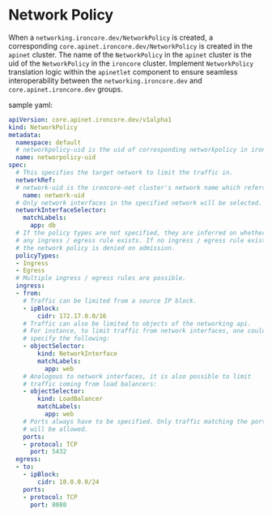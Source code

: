 # Network Policy
When a `networking.ironcore.dev/NetworkPolicy` is created, a corresponding `core.apinet.ironcore.dev/NetworkPolicy` is created in the `apinet` cluster. The name of the `NetworkPolicy` in the `apinet` cluster is the uid of the `NetworkPolicy` in the `ironcore` cluster. Implement `NetworkPolicy` translation logic within the `apinetlet` component to ensure seamless interoperability between the `networking.ironcore.dev` and `core.apinet.ironcore.dev` groups.  

sample yaml:
```yaml
apiVersion: core.apinet.ironcore.dev/v1alpha1
kind: NetworkPolicy
metadata:
  namespace: default
  # networkpolicy-uid is the uid of corresponding networkpolicy in ironcore cluster
  name: networpolicy-uid
spec:
  # This specifies the target network to limit the traffic in.
  networkRef:
  # network-uid is the ironcore-net cluster's network name which refers to corresponding network's uid in ironcore cluster
    name: network-uid
  # Only network interfaces in the specified network will be selected.
  networkInterfaceSelector:
    matchLabels:
      app: db
  # If the policy types are not specified, they are inferred on whether
  # any ingress / egress rule exists. If no ingress / egress rule exists,
  # the network policy is denied on admission.
  policyTypes:
  - Ingress
  - Egress
  # Multiple ingress / egress rules are possible.
  ingress:
  - from:
    # Traffic can be limited from a source IP block.
    - ipBlock:
        cidr: 172.17.0.0/16
    # Traffic can also be limited to objects of the networking api.
    # For instance, to limit traffic from network interfaces, one could
    # specify the following:
    - objectSelector:
        kind: NetworkInterface
        matchLabels:
          app: web
    # Analogous to network interfaces, it is also possible to limit
    # traffic coming from load balancers:
    - objectSelector:
        kind: LoadBalancer
        matchLabels:
          app: web
    # Ports always have to be specified. Only traffic matching the ports
    # will be allowed.
    ports:
    - protocol: TCP
      port: 5432
  egress:
  - to:
    - ipBlock:
        cidr: 10.0.0.0/24
    ports:
    - protocol: TCP
      port: 8080
```
